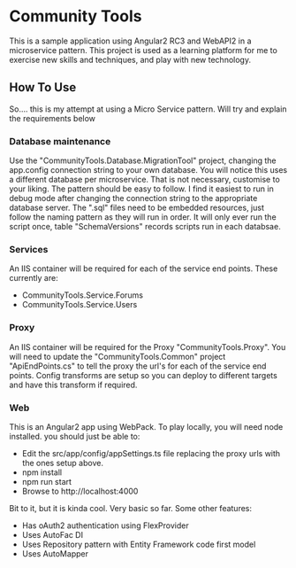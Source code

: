# Community Tools
This is a sample application using Angular2 RC3 and WebAPI2 in a microservice pattern. This project is used as a learning platform for me to exercise new skills and techniques, and play with new technology.

## How To Use
So.... this is my attempt at using a Micro Service pattern. Will try and explain the requirements below

### Database maintenance
Use the "CommunityTools.Database.MigrationTool" project, changing the app.config connection string to your own database. You will notice this uses a different database per microservice. That is not necessary, customise to your liking. The pattern should be easy to follow. I find it easiest to run in debug mode after changing the connection string to the appropriate database server. The ".sql" files need to be embedded resources, just follow the naming pattern as they will run in order. It will only ever run the script once, table "SchemaVersions" records scripts run in each databsae.

### Services
An IIS container will be required for each of the service end points. These currently are:
* CommunityTools.Service.Forums
* CommunityTools.Service.Users

### Proxy
An IIS container will be required for the Proxy "CommunityTools.Proxy". You will need to update the "CommunityTools.Common" project "ApiEndPoints.cs" to tell the proxy the url's for each of the service end points. Config transforms are setup so you can deploy to different targets and have this transform if required.

### Web
This is an Angular2 app using WebPack. To play locally, you will need node installed. you should just be able to:
* Edit the src/app/config/appSettings.ts file replacing the proxy urls with the ones setup above.
* npm install
* npm run start
* Browse to http://localhost:4000

Bit to it, but it is kinda cool. Very basic so far. Some other features:

* Has oAuth2 authentication using FlexProvider
* Uses AutoFac DI
* Uses Repository pattern with Entity Framework code first model
* Uses AutoMapper